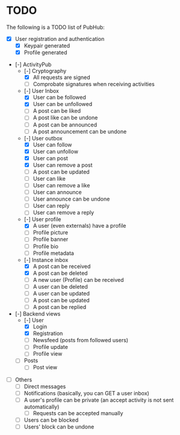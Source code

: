 # TODO

The following is a TODO list of PubHub:

- [x] User registration and authentication
    - [x] Keypair generated
    - [x] Profile generated
- [-] ActivityPub
    - [-] Cryptography
        - [x] All requests are signed
        - [ ] Comprobate signatures when receiving activities
    - [-] User Inbox
        - [x] User can be followed
        - [x] User can be unfollowed
        - [ ] A post can be liked
        - [ ] A post like can be undone
        - [ ] A post can be announced
        - [ ] A post announcement can be undone
    - [-] User outbox
        - [x] User can follow
        - [x] User can unfollow
        - [x] User can post
        - [x] User can remove a post
        - [ ] A post can be updated
        - [ ] User can like
        - [ ] User can remove a like
        - [ ] User can announce
        - [ ] User announce can be undone
        - [ ] User can reply
        - [ ] User can remove a reply
    - [-] User profile
        - [x] A user (even externals) have a profile
        - [ ] Profile picture
        - [ ] Profile banner
        - [ ] Profile bio
        - [ ] Profile metadata
    - [-] Instance inbox
        - [x] A post can be received
        - [x] A post can be deleted
        - [ ] A new user (Profile) can be received
        - [ ] A user can be deleted
        - [ ] A user can be updated
        - [ ] A post can be updated
        - [ ] A post can be replied
- [-] Backend views
    - [-] User
        - [x] Login
        - [x] Registration
        - [ ] Newsfeed (posts from followed users)
        - [ ] Profile update
        - [ ] Profile view
    - [ ] Posts
        - [ ] Post view

- [ ] Others
    - [ ] Direct messages
    - [ ] Notifications (basically, you can GET a user inbox)
    - [ ] A user's profile can be private (an accept activity is not sent automatically)
        - [ ] Requests can be accepted manually
    - [ ] Users can be blocked
    - [ ] Users' block can be undone